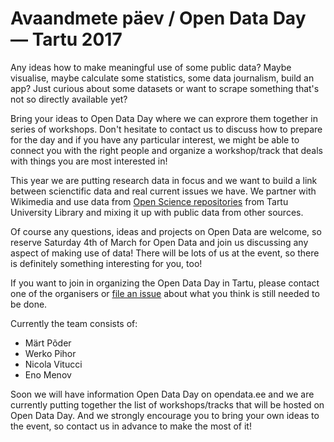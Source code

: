 # Avaandmete päev / Open Data Day — Tartu 2017

Any ideas how to make meaningful use of some public data? Maybe visualise, maybe calculate some statistics, some data journalism, build an app? Just curious about some datasets or want to scrape something that's not so directly available yet?

Bring your ideas to Open Data Day where we can exprore them together in series of workshops. Don't hesitate to contact us to discuss how to prepare for the day and if you have any particular interest, we might be able to connect you with the right people and organize a workshop/track that deals with things you are most interested in!

This year we are putting research data in focus and we want to build a link between scienctific data and real current issues we have. We partner with Wikimedia and use data from [Open Science repositories](https://utlib.ut.ee/avatud-teadus-open-science) from Tartu University Library and mixing it up with public data from other sources.

Of course any questions, ideas and projects on Open Data are welcome, so reserve Saturday 4th of March for Open Data and join us discussing any aspect of making use of data! There will be lots of us at the event, so there is definitely something interesting for you, too!

If you want to join in organizing the Open Data Day in Tartu, please contact one of the organisers or [file an issue](https://github.com/okestonia/opendataday/issues) about what you think is still needed to be done.

Currently the team consists of:

* Märt Põder
* Werko Pihor
* Nicola Vitucci
* Eno Menov

Soon we will have information Open Data Day on opendata.ee and we are currently putting together the list of workshops/tracks that will be hosted on Open Data Day. And we strongly encourage you to bring your own ideas to the event, so contact us in advance to make the most of it!
